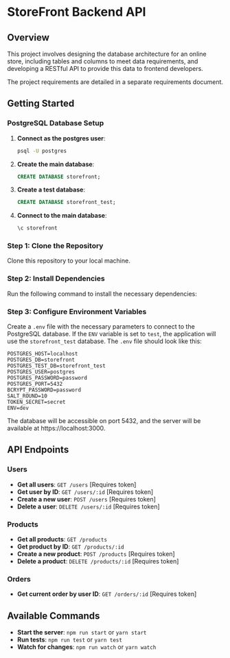 # StoreFront Backend API

## Overview

This project involves designing the database architecture for an online store, including tables and columns to meet data requirements, and developing a RESTful API to provide this data to frontend developers.

The project requirements are detailed in a separate requirements document.

## Getting Started

### PostgreSQL Database Setup

1. **Connect as the postgres user**: 
   ```bash
   psql -U postgres
   ```

2. **Create the main database**: 
   ```sql
   CREATE DATABASE storefront;
   ```

3. **Create a test database**: 
   ```sql
   CREATE DATABASE storefront_test;
   ```

4. **Connect to the main database**: 
   ```sql
   \c storefront
   ```

### Step 1: Clone the Repository

Clone this repository to your local machine.

### Step 2: Install Dependencies

Run the following command to install the necessary dependencies:


### Step 3: Configure Environment Variables

Create a `.env` file with the necessary parameters to connect to the PostgreSQL database. If the `ENV` variable is set to `test`, the application will use the `storefront_test` database. The `.env` file should look like this:

```
POSTGRES_HOST=localhost
POSTGRES_DB=storefront
POSTGRES_TEST_DB=storefront_test
POSTGRES_USER=postgres
POSTGRES_PASSWORD=password
POSTGRES_PORT=5432
BCRYPT_PASSWORD=password
SALT_ROUND=10
TOKEN_SECRET=secret
ENV=dev
```

The database will be accessible on port 5432, and the server will be available at https://localhost:3000.

## API Endpoints

### Users

- **Get all users**: `GET /users` [Requires token]
- **Get user by ID**: `GET /users/:id` [Requires token]
- **Create a new user**: `POST /users` [Requires token]
- **Delete a user**: `DELETE /users/:id` [Requires token]

### Products

- **Get all products**: `GET /products`
- **Get product by ID**: `GET /products/:id`
- **Create a new product**: `POST /products` [Requires token]
- **Delete a product**: `DELETE /products/:id` [Requires token]

### Orders

- **Get current order by user ID**: `GET /orders/:id` [Requires token]

## Available Commands

- **Start the server**: `npm run start` or `yarn start`
- **Run tests**: `npm run test` or `yarn test`
- **Watch for changes**: `npm run watch` or `yarn watch`